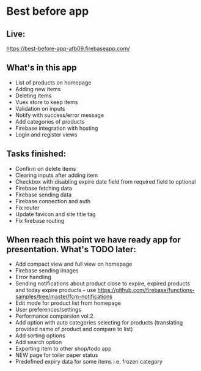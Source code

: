 # Best before app

## Live:
https://best-before-app-afb09.firebaseapp.com/

## What's in this app
- List of products on homepage
- Adding new items
- Deleting items
- Vuex store to keep items
- Validation on inputs
- Notify with success/error message
- Add categories of products
- Firebase integration with hosting
- Login and register views

## Tasks finished:
- Confirm on delete items
- Clearing inputs after adding item
- Checkbox with disabling expire date field from required field to optional
- Firebase fetching data
- Firebase sending data
- Firebase connection and auth
- Fix router
- Update favicon and site title tag
- Fix firebase routing

## When reach this point we have ready app for presentation. What's TODO later:
- Add compact view and full view on homepage
- Firebase sending images
- Error handling
- Sending notifications about product close to expire, expired products and today expire products - use https://github.com/firebase/functions-samples/tree/master/fcm-notifications
- Edit mode for product list from homepage
- User preferences/settings
- Performance comparsion vol.2.
- Add option with auto categories selecting for products (translating provided name of product and compare to list)
- Add sorting options
- Add search option
- Exporting item to other shop/todo app
- NEW page for toiler paper status
- Predefined expiry data for some items i.e. frozen category
